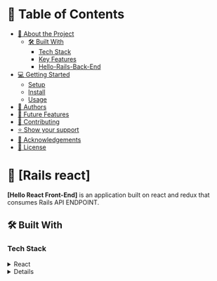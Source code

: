 <!-- TABLE OF CONTENTS -->

# 📗 Table of Contents

- [📖 About the Project](#about-project)
  - [🛠 Built With](#built-with)
    - [Tech Stack](#tech-stack)
    - [Key Features](#key-features)
    - [Hello-Rails-Back-End](#back-end)
- [💻 Getting Started](#getting-started)
  - [Setup](#setup)
  - [Install](#install)
  - [Usage](#usage)
- [👥 Authors](#authors)
- [🔭 Future Features](#future-features)
- [🤝 Contributing](#contributing)
- [⭐️ Show your support](#support)
- [🙏 Acknowledgements](#acknowledgements)
- [📝 License](#license)

<!-- PROJECT DESCRIPTION -->

# 📖 [Rails react] <a name="about-project"></a>

**[Hello React Front-End]** is an application built on react and redux that consumes Rails API ENDPOINT.

## 🛠 Built With <a name="built-with"></a>

### Tech Stack <a name="tech-stack"></a>

<details>
  <summary>React</summary>
  <ul>
    <li><a href="https://legacy.reactjs.org/">React</a></li>
  </ul>
</details>

<details>

<p align="right">(<a href="#readme-top">back to top</a>)</p>

### Key Features <a name="key-features"></a>

- **[Random Messages]** - Consumes Rails API ENDPOINTS random messages and displayed on the UI

<p align="right">(<a href="#readme-top">back to top</a>)</p>

### Hello-Rails-Back-End <a name="back-end"></a>

- [Hello-Rails-Back-End](https://github.com/altontonn/hello-rails-back-end)

<!-- GETTING STARTED -->

## 💻 Getting Started <a name="getting-started"></a>

To get a local copy up and running, follow these steps.

### Setup

Clone this repository to your desired folder:

```
  cd my-folder
  git clone https://github.com/altontonn/Hello-react-front-end.git
```

### Install

Install this project with:

  npm i

### Usage

To run the project, execute the following command:

```
  npm start
```

<p align="right">(<a href="#readme-top">back to top</a>)</p>

<!-- AUTHORS -->

## 👥 Authors <a name="authors"></a>

> Mention all of the collaborators of this project.

👤 **Author1**

- Github: [altontonn](https://github.com/altontonn/)
- Twitter: [AlumasaNewton](https://twitter.com/AlumasaNewton)
- Linkedin: [newton-alumasa](https://www.linkedin.com/in/newton-alumasa/)

<!-- FUTURE FEATURES -->

## 🔭 Future Features <a name="future-features"></a>

- **Add basic UI**

<!-- CONTRIBUTING -->

## 🤝 Contributing <a name="contributing"></a>

Contributions, issues, and feature requests are welcome!

Feel free to check the [issues page](https://github.com/altontonn/Hello-react-front-end/issues).

<p align="right">(<a href="#readme-top">back to top</a>)</p>

<!-- SUPPORT -->

## ⭐️ Show your support <a name="support"></a>


If you like this project give it a ⭐️

<p align="right">(<a href="#readme-top">back to top</a>)</p>

<!-- ACKNOWLEDGEMENTS -->

## 🙏 Acknowledgments <a name="acknowledgements"></a>

I would like to thank microverse for useful materials to help e complete this project

<p align="right">(<a href="#readme-top">back to top</a>)</p>

<!-- LICENSE -->

## 📝 License <a name="license"></a>

This project is [MIT](https://github.com/altontonn/hello-rails-back-end/blob/development/LICENSE) licensed.

<p align="right">(<a href="#readme-top">back to top</a>)</p>
